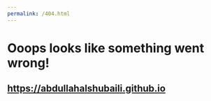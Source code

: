 ```yaml
---
permalink: /404.html
---
```


# Ooops looks like something went wrong!

## https://abdullahalshubaili.github.io
